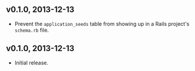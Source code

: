 v0.1.0, 2013-12-13
------------------

  * Prevent the `application_seeds` table from showing up in a Rails
    project's `schema.rb` file.


v0.1.0, 2013-12-13
------------------

  * Initial release.

